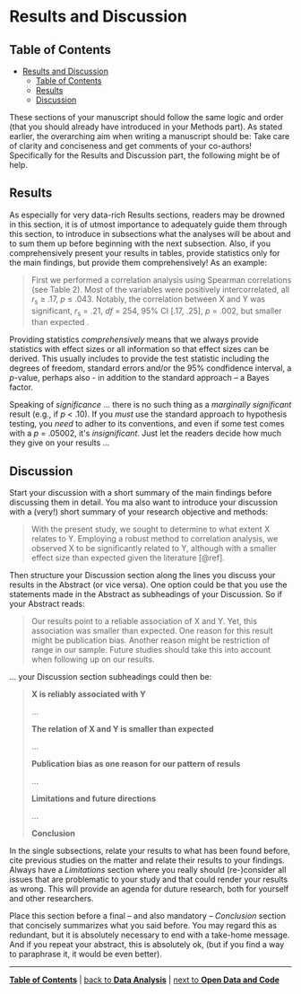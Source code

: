 # Results and Discussion

## Table of Contents

- [Results and Discussion](#results-and-discussion)
  - [Table of Contents](#table-of-contents)
  - [Results](#results)
  - [Discussion](#discussion)

These sections of your manuscript should follow the same logic and order (that you should already have introduced in your Methods part).
As stated earlier, the overarching aim when writing a manuscript should be:
Take care of clarity and conciseness and get comments of your co-authors!
Specifically for the Results and Discussion part, the following might be of help.

## Results

As especially for very data-rich Results sections, readers may be drowned in this section, it is of utmost importance to adequately guide them through this section, to introduce in subsections what the analyses will be about and to sum them up before beginning with the next subsection. Also, if you comprehensively present your results in tables, provide statistics only for the main findings, but provide them comprehensively! As an example:

> First we performed a correlation analysis using Spearman correlations (see Table 2). Most of the variables were positively intercorrelated, all *r*<sub>s</sub> &ge; .17, *p* &leq; .043. Notably, the correlation between X and Y was significant, *r*<sub>s</sub> = .21, *df* = 254, 95% CI [.17, .25], *p* = .002, but smaller than expected .

Providing statistics *comprehensively* means that we always provide statistics with effect sizes or all information so that effect sizes can be derived. This usually includes to provide the test statistic including the degrees of freedom, standard errors and/or the 95% condfidence interval, a *p*-value, perhaps also - in addition to the standard approach – a Bayes factor.

Speaking of *significance* ... there is no such thing as a *marginally significant* result (e.g., if *p* < .10). If you *must* use the standard approach to hypothesis testing, you *need* to adher to its conventions, and even if some test comes with a *p* = .05002, it's *insignificant*. Just let the readers decide how much they give on your results ... 

## Discussion

Start your discussion with a short summary of the main findings before discussing them in detail. You ma also want to introduce your discussion with a (very!) short summary of your research objective and methods:

> With the present study, we sought to determine to what extent X relates to Y. Employing a robust method to correlation analysis, we observed X to be significantly related to Y, although with a smaller effect size than expected given the literature [@ref].

Then structure your Discussion section along the lines you discuss your results in the Abstract (or vice versa). One option could be that you use the statements made in the Abstract as subheadings of your Discussion. So if your Abstract reads:

> Our results point to a reliable association of X and Y. Yet, this association was smaller than expected. One reason for this result might be publication bias. Another reason might be restriction of range in our sample. Future studies should take this into account when following up on our results.

... your Discussion section subheadings could then be:

> **X is reliably associated with Y**
>
>...
>
> **The relation of X and Y is smaller than expected**
>
>...
>
> **Publication bias as one reason for our pattern of resuls**
>
> ...
>
> **Limitations and future directions**
>
>...
>
> **Conclusion**

In the single subsections, relate your results to what has been found before, cite previous studies on the matter and relate their results to your findings. Always have a *Limitations* section where you really should (re-)consider all issues that are problematic to your study and that could render your results as wrong. This will provide an agenda for duture research, both for yourself and other researchers. 

Place this section before a final – and also mandatory – *Conclusion* section that concisely summarizes what you said before. You may regard this as redundant, but it is absolutely necessary to end with a take-home message. And if you repeat your abstract, this is absolutely ok, (but if you find a way to paraphrase it, it would be even better).

---

[**Table of Contents**](#README.md) | [back to **Data Analysis**](12_Data_analysis.md) | [next to **Open Data and Code**](14_Open_data_and_code.md)

